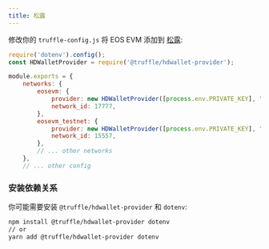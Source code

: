 ```yaml
---
title: 松露
---
```


修改你的 `truffle-config.js` 将 EOS EVM 添加到 [松露](https://www.trufflesuite.com/):

```javascript
require('dotenv').config();
const HDWalletProvider = require('@truffle/hdwallet-provider');

module.exports = {
    networks: {
        eosevm: {
            provider: new HDWalletProvider([process.env.PRIVATE_KEY], "https://api.evm.eosnetwork.com"),
            network_id: 17777,
        },
        eosevm_testnet: {
            provider: new HDWalletProvider([process.env.PRIVATE_KEY], "https://api.testnet.evm.eosnetwork.com"),
            network_id: 15557,
        },
        // ... other networks
    },
    // ... other config
```

### 安装依赖关系

你可能需要安装 `@truffle/hdwallet-provider` 和 `dotenv`:

```bash
npm install @truffle/hdwallet-provider dotenv
// or
yarn add @truffle/hdwallet-provider dotenv
```

